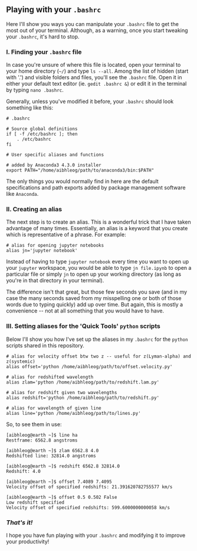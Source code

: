 ## Playing with your `.bashrc`
Here I'll show you ways you can manipulate your `.bashrc` file to get the most out of your terminal. 
Although, as a warning, once you start tweaking your `.bashrc`, it's hard to stop.

### I. Finding your `.bashrc` file
In case you're unsure of where this file is located, open your terminal to your home directory (`~/`) and type ```ls --all```. 
Among the list of hidden (start with '.') and visible folders and files, you'll see the `.bashrc` file.
Open it in either your default text editor (ie. `gedit .bashrc &`) or edit it in the terminal by typing `nano .bashrc`.

Generally, unless you've modified it before, your `.bashrc` should look something like this:
```
# .bashrc

# Source global definitions
if [ -f /etc/bashrc ]; then
	. /etc/bashrc
fi

# User specific aliases and functions

# added by Anaconda3 4.3.0 installer
export PATH="/home/aibhleog/path/to/anaconda3/bin:$PATH"
```
The only things you would normally find in here are the default specifications and path exports added by package 
management software like `Anaconda`.

### II. Creating an alias
The next step is to create an alias. This is a wonderful trick that I have taken advantage of many times. 
Essentially, an alias is a keyword that you create which is representative of a phrase. For example:
```
# alias for opening jupyter notebooks
alias jn='jupyter notebook'
```
Instead of having to type `jupyter notebook` every time you want to open up your `jupyter` workspace, 
you would be able to type ```jn file.ipynb``` to open a particular file or simply ```jn``` to open up your working directory 
(as long as you're in that directory in your terminal).

The difference isn't that great, but those few seconds you save (and in my case the many seconds saved from my misspelling 
one or both of those words due to typing quickly) add up over time. But again, this is mostly a convenience -- not at all
something that you would have to have.

### III. Setting aliases for the 'Quick Tools' `python` scripts
Below I'll show you how I've set up the aliases in my `.bashrc` for the `python` scripts shared in this repository. 
```
# alias for velocity offset btw two z -- useful for z(Lyman-alpha) and z(systemic)
alias offset='python /home/aibhleog/path/to/offset.velocity.py'

# alias for redshifted wavelength
alias zlam='python /home/aibhleog/path/to/redshift.lam.py'

# alias for redshift given two wavelengths
alias redshift='python /home/aibhleog/path/to/redshift.py'

# alias for wavelength of given line
alias line='python /home/aibhleog/path/to/lines.py'
```
So, to see them in use:
```
[aibhleog@earth ~]$ line ha
Restframe: 6562.8 angstroms

[aibhleog@earth ~]$ zlam 6562.8 4.0
Redshifted line: 32814.0 angstroms

[aibhleog@earth ~]$ redshift 6562.8 32814.0
Redshift: 4.0

[aibhleog@earth ~]$ offset 7.4089 7.4095
Velocity offset of specified redshifts: 21.391620782755577 km/s

[aibhleog@earth ~]$ offset 0.5 0.502 False
Low redshift specified
Velocity offset of specified redshifts: 599.6000000000058 km/s
```
### *That's it!*
I hope you have fun playing with your `.bashrc` and modifying it to improve your productivity!



